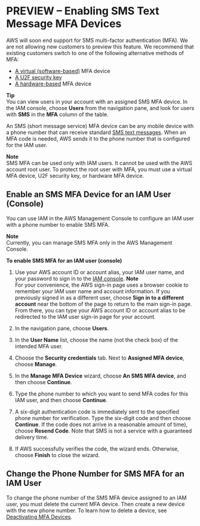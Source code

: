 # PREVIEW – Enabling SMS Text Message MFA Devices<a name="id_credentials_mfa_enable_sms"></a>

AWS will soon end support for SMS multi\-factor authentication \(MFA\)\. We are not allowing new customers to preview this feature\. We recommend that existing customers switch to one of the following alternative methods of MFA:
+ [A virtual \(software\-based\)](id_credentials_mfa_enable_virtual.md) MFA device
+ [A U2F security key](id_credentials_mfa_enable_u2f.md)
+ [A hardware\-based](id_credentials_mfa_enable_physical.md) MFA device

**Tip**  
You can view users in your account with an assigned SMS MFA device\. In the IAM console, choose **Users** from the navigation pane, and look for users with **SMS** in the **MFA** column of the table\.

An SMS \(short message service\) MFA device can be any mobile device with a phone number that can receive standard [SMS text messages](http://wikipedia.org/wiki/Short_Message_Service)\. When an MFA code is needed, AWS sends it to the phone number that is configured for the IAM user\. 

**Note**  
SMS MFA can be used only with IAM users\. It cannot be used with the AWS account root user\. To protect the root user with MFA, you must use a virtual MFA device, U2F security key, or hardware MFA device\.

## Enable an SMS MFA Device for an IAM User \(Console\)<a name="enable-sms-mfa-console"></a>

You can use IAM in the AWS Management Console to configure an IAM user with a phone number to enable SMS MFA\.

**Note**  
Currently, you can manage SMS MFA only in the AWS Management Console\.

**To enable SMS MFA for an IAM user \(console\)**

1. Use your AWS account ID or account alias, your IAM user name, and your password to sign in to the [IAM console](https://console.aws.amazon.com/iam)\.
**Note**  
For your convenience, the AWS sign\-in page uses a browser cookie to remember your IAM user name and account information\. If you previously signed in as a different user, choose **Sign in to a different account** near the bottom of the page to return to the main sign\-in page\. From there, you can type your AWS account ID or account alias to be redirected to the IAM user sign\-in page for your account\.

1. In the navigation pane, choose **Users**\.

1. In the **User Name** list, choose the name \(not the check box\) of the intended MFA user\.

1. Choose the **Security credentials** tab\. Next to **Assigned MFA device**, choose **Manage**\.

1. In the **Manage MFA Device** wizard, choose **An SMS MFA device**, and then choose **Continue**\.

1. Type the phone number to which you want to send MFA codes for this IAM user, and then choose **Continue**\.

1. A six\-digit authentication code is immediately sent to the specified phone number for verification\. Type the six\-digit code and then choose **Continue**\. If the code does not arrive in a reasonable amount of time\), choose **Resend Code**\. Note that SMS is not a service with a guaranteed delivery time\.

1. If AWS successfully verifies the code, the wizard ends\. Otherwise, choose **Finish** to close the wizard\.

## Change the Phone Number for SMS MFA for an IAM User<a name="change-sms-mfa-phone-number"></a>

To change the phone number of the SMS MFA device assigned to an IAM user, you must delete the current MFA device\. Then create a new device with the new phone number\. To learn how to delete a device, see [Deactivating MFA Devices](id_credentials_mfa_disable.md)\. 